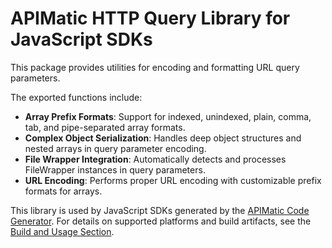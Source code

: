 # APIMatic HTTP Query Library for JavaScript SDKs

This package provides utilities for encoding and formatting URL query parameters.

The exported functions include:

* **Array Prefix Formats**: Support for indexed, unindexed, plain, comma, tab, and pipe-separated array formats.
* **Complex Object Serialization**: Handles deep object structures and nested arrays in query parameter encoding.
* **File Wrapper Integration**: Automatically detects and processes FileWrapper instances in query parameters.
* **URL Encoding**: Performs proper URL encoding with customizable prefix formats for arrays.

This library is used by JavaScript SDKs generated by the [APIMatic Code Generator](http://www.apimatic.io). For details on supported platforms and build artifacts, see the [Build and Usage Section](https://github.com/apimatic/apimatic-js-runtime?tab=readme-ov-file#builds-and-usage).
